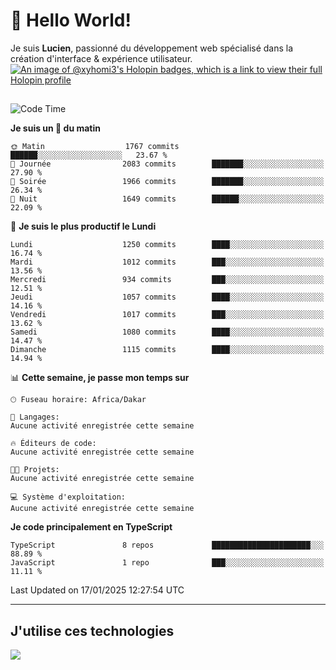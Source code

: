 # 👋 Hello World!

Je suis **Lucien**, passionné du développement web spécialisé dans la création d'interface & expérience utilisateur.
[![An image of @xyhomi3's Holopin badges, which is a link to view their full Holopin profile](https://holopin.me/xyhomi3)](https://holopin.io/@xyhomi3)

##

<!--START_SECTION:waka-->
![Code Time](http://img.shields.io/badge/Code%20Time-2%2C834%20hrs%2050%20mins-blue)

**Je suis un 🐤 du matin** 

```text
🌞 Matin                  1767 commits        ██████░░░░░░░░░░░░░░░░░░░   23.67 % 
🌆 Journée                2083 commits        ███████░░░░░░░░░░░░░░░░░░   27.90 % 
🌃 Soirée                 1966 commits        ███████░░░░░░░░░░░░░░░░░░   26.34 % 
🌙 Nuit                   1649 commits        ██████░░░░░░░░░░░░░░░░░░░   22.09 % 
```
📅 **Je suis le plus productif le Lundi** 

```text
Lundi                    1250 commits        ████░░░░░░░░░░░░░░░░░░░░░   16.74 % 
Mardi                    1012 commits        ███░░░░░░░░░░░░░░░░░░░░░░   13.56 % 
Mercredi                 934 commits         ███░░░░░░░░░░░░░░░░░░░░░░   12.51 % 
Jeudi                    1057 commits        ████░░░░░░░░░░░░░░░░░░░░░   14.16 % 
Vendredi                 1017 commits        ███░░░░░░░░░░░░░░░░░░░░░░   13.62 % 
Samedi                   1080 commits        ████░░░░░░░░░░░░░░░░░░░░░   14.47 % 
Dimanche                 1115 commits        ████░░░░░░░░░░░░░░░░░░░░░   14.94 % 
```


📊 **Cette semaine, je passe mon temps sur** 

```text
🕑︎ Fuseau horaire: Africa/Dakar

💬 Langages: 
Aucune activité enregistrée cette semaine

🔥 Éditeurs de code: 
Aucune activité enregistrée cette semaine

🐱‍💻 Projets: 
Aucune activité enregistrée cette semaine

💻 Système d'exploitation: 
Aucune activité enregistrée cette semaine
```

**Je code principalement en TypeScript** 

```text
TypeScript               8 repos             ██████████████████████░░░   88.89 % 
JavaScript               1 repo              ███░░░░░░░░░░░░░░░░░░░░░░   11.11 % 
```




 Last Updated on 17/01/2025 12:27:54 UTC
<!--END_SECTION:waka-->
---

## J'utilise ces technologies

<p align="left">
  <a href="https://skillicons.dev">
    <img src="https://skillicons.dev/icons?i=ts,js,md,scss,tailwind,react,docker,express,astro,vite,nextjs,vercel,figma,ableton" />
  </a>
</p>

